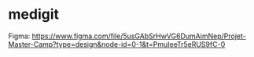 # medigit


Figma:
https://www.figma.com/file/5usGAbSrHwVG6DumAimNep/Projet-Master-Camp?type=design&node-id=0-1&t=PmuIeeTr5eRUS9fC-0

